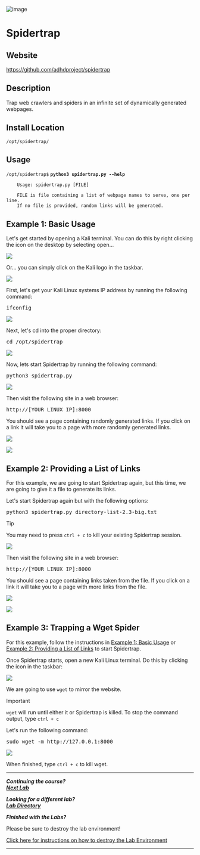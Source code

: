 ![image](https://github.com/user-attachments/assets/068fae26-6e8f-402f-ad69-63a4e6a1f59e)

Spidertrap
==========

Website
-------

<https://github.com/adhdproject/spidertrap>

Description
-----------

Trap web crawlers and spiders in an infinite set of dynamically
generated webpages.

Install Location
----------------

`/opt/spidertrap/`

Usage
-----

`/opt/spidertrap$` **`python3 spidertrap.py --help`**

        Usage: spidertrap.py [FILE]

        FILE is file containing a list of webpage names to serve, one per line.
        If no file is provided, random links will be generated.


## Example 1: Basic Usage

Let's get started by opening a Kali terminal. 
You can do this by right clicking the icon on the desktop by selecting open...

![](/IntroClassFiles/Tools/IntroClass/Spidertrap/OpeningKaliInstance.png)

Or... you can simply click on the Kali logo in the taskbar.

![](/IntroClassFiles/Tools/IntroClass/Spidertrap/TaskbarKaliIcon.png)

First, let's get your Kali Linux systems IP address by running the following command:

<pre>ifconfig</pre>

![](/IntroClassFiles/Tools/IntroClass/Spidertrap/ifconfig.png)

Next, let's cd into the proper directory:

<pre>cd /opt/spidertrap</pre>

![](/IntroClassFiles/Tools/IntroClass/Spidertrap/cdoptspidertrap.png)

Now, lets start Spidertrap by running the following command:

<pre>python3 spidertrap.py</pre>

![](/IntroClassFiles/Tools/IntroClass/Spidertrap/startspidertrap.png)

Then visit the following site in a web browser:
<pre>http://[YOUR_LINUX_IP]:8000</pre> 

You should see a page containing randomly generated links. If you click on a link it will take you to a page with more randomly generated links.

![](/IntroClassFiles/Tools/IntroClass/Spidertrap/links.png)

![](/IntroClassFiles/Tools/IntroClass/Spidertrap/morelinks.png)

## Example 2: Providing a List of Links

For this example, we are going to start Spidertrap again, but this time, we are going to give it a file to generate its links.

Let's start Spidertrap again but with the following options:

<pre>python3 spidertrap.py directory-list-2.3-big.txt</pre>

>[!TIP]
>
>You may need to press `ctrl + c` to kill your existing Spidertrap session.

![](/IntroClassFiles/Tools/IntroClass/Spidertrap/startwithoptions.png)

Then visit the following site in a web browser:

<pre>http://[YOUR_LINUX_IP]:8000</pre>
 
You should see a page containing links taken from the file. If you click on a link it will take you to a page with more links from the file.

![](/IntroClassFiles/Tools/IntroClass/Spidertrap/links2.png)

![](/IntroClassFiles/Tools/IntroClass/Spidertrap/morelinks2.png)

## Example 3: Trapping a Wget Spider

For this example, follow the instructions in [Example 1: Basic Usage](#example-1-basic-usage) or
[Example 2: Providing a List of Links](#example-2-providing-a-list-of-links) to start Spidertrap. 

Once Spidertrap starts, open a new Kali Linux terminal. Do this by clicking the icon in the taskbar:

![](/IntroClassFiles/Tools/IntroClass/Spidertrap/TaskbarKaliIcon.png)

We are going to use `wget` to mirror the website. 

>[!IMPORTANT]
>
>`wget` will run until either it or Spidertrap is killed.
>To stop the command output, type `ctrl + c`

Let's run the following command:

<pre>sudo wget -m http://127.0.0.1:8000</pre>

![](/IntroClassFiles/Tools/IntroClass/Spidertrap/wgetcommand.png)

When finished, type `ctrl + c` to kill wget.

***                                                                 
<b><i>Continuing the course? </br>[Next Lab](/IntroClassFiles/Tools/IntroClass/Cowrie/Cowrie.md)</i></b>

<b><i>Looking for a different lab? </br>[Lab Directory](/IntroClassFiles/navigation.md)</i></b>

***Finished with the Labs?***

Please be sure to destroy the lab environment!

[Click here for instructions on how to destroy the Lab Environment](/IntroClassFiles/Tools/IntroClass/LabDestruction/labdestruction.md)

---